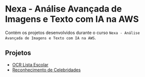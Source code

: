 # Nexa - Análise Avançada de Imagens e Texto com IA na AWS

Contém os projetos desenvolvidos durante o curso `Nexa - Análise Avançada de Imagens e Texto com IA na AWS`.

## Projetos


- [OCR Lista Escolar](./ocr_lista_escolar/)
- [Reconhecimento de Celebridades](./reconhecimento_celebridades/)
